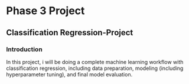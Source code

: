 # Phase 3 Project
## Classification Regression-Project
### Introduction
In this project, i will be doing a complete machine learning workflow with classification regression, including data preparation, modeling (including hyperparameter tuning), and final model evaluation.
